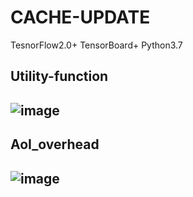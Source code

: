 # CACHE-UPDATE
 TesnorFlow2.0+
 TensorBoard+
 Python3.7

## Utility-function
## ![image](https://github.com/ACCIO-Y97/CACHE-UPDATE/assets/51182183/09ae4667-acd8-43e2-a677-0a8b42cd58a0)
## AoI_overhead
## ![image](https://github.com/ACCIO-Y97/CACHE-UPDATE/assets/51182183/b816abe3-13a2-4e0c-b66c-2d1a8222a530)

